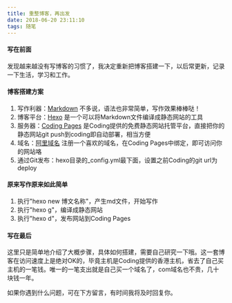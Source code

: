 ```yaml
---
title: 重整博客，再出发
date: 2018-06-20 23:11:10
tags: 随笔
---
```

#### 写在前面
发现越来越没有写博客的习惯了，我决定重新把博客搭建一下，以后常更新，记录一下生活，学习和工作。

#### 博客搭建方案
1. 写作利器：[Markdown](http://www.markdown.cn) 不多说，语法也非常简单，写作效果棒棒哒！
2. 博客平台：[Hexo](https://hexo.io) 是一个可以将Markdown文件编译成静态网站的工具
3. 服务器：[Coding Pages](https://coding.net/u/vibexie/p/blog_pages/git) 是Coding提供的免费静态网站托管平台，直接把你的静态网站git push到coding即自动部署，相当方便
4. 域名：[阿里域名](https://wanwang.aliyun.com) 注册一个喜欢的域名，在Coding Pages中绑定，即可访问你的网站咯
5. 通过Git发布：hexo目录的_config.yml最下面，设置之前Coding的git url为deploy

#### 原来写作原来如此简单
1. 执行"hexo new 博文名称"，产生md文件，开始写作
2. 执行"hexo g"，编译成静态网站
3. 执行"hexo d"，发布网站到Coding Pages

#### 写在最后
这里只是简单地介绍了大概步骤，具体如何搭建，需要自己研究一下哦。这一套博客在访问速度上是绝对OK的，毕竟主机是Coding提供的香港主机，省去了自己买主机的一笔钱。唯一的一笔支出就是自己买一个域名了，com域名也不贵，几十块钱一年。

如果你遇到什么问题，可在下方留言，有时间我将及时回复你。